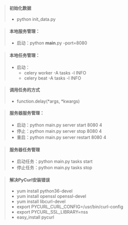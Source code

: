 
> #### 初始化数据
> * python init_data.py

> #### 本地服务管理：
> * 启动：python __main__.py -port=8080

> #### 本地任务管理：
> * 启动：
>    + celery worker -A tasks -l INFO
>    + celery beat -A tasks -l INFO

> #### 调用任务的方式
> * function.delay(*args, *kwargs)

> #### 服务器服务管理：
> * 启动：python main.py server start 8080 4
> * 停止：python main.py server stop 8080 4
> * 重启：python main.py server restart 8080 4

> #### 服务器任务管理
> * 启动任务：python main.py tasks start
> * 停止任务：python main.py tasks stop

> #### 解决PyCurl安装错误
> * yum install python36-devel
> * yum install openssl openssl-devel
> * yum install libcurl-devel
> * export PYCURL_CURL_CONFIG=/usr/bin/curl-config
> * export PYCURL_SSL_LIBRARY=nss
> * easy_install pycurl
